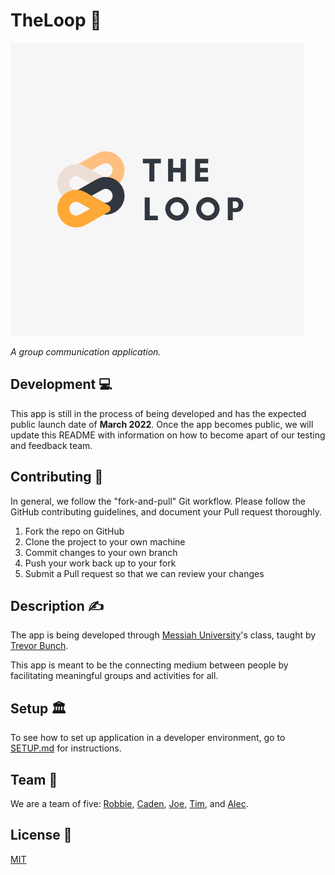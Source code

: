 # TheLoop  📱
![The Loop Logo. A Knot with "The Loop" in text underneath.](assets/The-Loop-4.png)

*A group communication application.*


## Development 💻

This app is still in the process of being developed and has the expected public launch date of **March 2022**. Once the app becomes public, we will update this README with information on how to become apart of our testing and feedback team.

## Contributing 🤝
In general, we follow the "fork-and-pull" Git workflow. Please follow the GitHub contributing guidelines, and document your Pull request thoroughly.  

1. Fork the repo on GitHub
2. Clone the project to your own machine
3. Commit changes to your own branch
4. Push your work back up to your fork
5. Submit a Pull request so that we can review your changes


## Description ✍️

The app is being developed through [Messiah University](https://www.messiah.edu/)'s class, taught by [Trevor Bunch](https://github.com/trevordbunch).

This app is meant to be the connecting medium between people by facilitating meaningful groups and activities for all. 

## Setup 🏛️
To see how to set up application in a developer environment, go to [SETUP.md](SETUP.md) for instructions.

## Team 🤝
We are a team of five: [Robbie](https://github.com/airgo32), [Caden](https://github.com/NedacNostrebor), [Joe](https://github.com/Jmtonnies), [Tim](https://github.com/Tim12-code), and [Alec](https://github.com/alecclyde).

## License 	📙
[MIT](https://choosealicense.com/licenses/mit/)